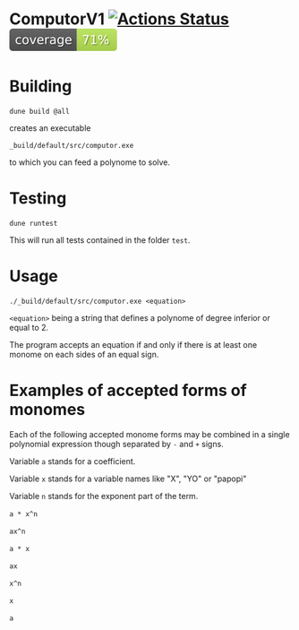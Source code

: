 # ComputorV1 [![Actions Status](https://github.com/RadioPotin/computorv1/workflows/build/badge.svg)](https://github.com/RadioPotin/computorv1/actions) [![coverage percentage](https://raw.githubusercontent.com/RadioPotin/computorv1/gh-pages/coverage/badge.svg)](https://RadioPotin.github.io/computorv1/coverage/)

# Building
```
dune build @all
```
creates an executable
```
_build/default/src/computor.exe
```
to which you can feed a polynome to solve.

# Testing
```
dune runtest
```
This will run all tests contained in the folder `test`.

# Usage

```
./_build/default/src/computor.exe <equation>
```

`<equation>` being a string that defines a polynome of degree inferior or equal to 2.

The program accepts an equation if and only if there is at least one monome on each sides of an equal sign.

# Examples of accepted forms of monomes

Each of the following accepted monome forms may be combined in a single polynomial expression though separated by `-` and `+` signs.

Variable `a` stands for a coefficient.

Variable `x` stands for a variable names like "X", "YO" or "papopi"

Variable `n` stands for the exponent part of the term.

`a * x^n`

`ax^n`

`a * x`

`ax`

`x^n`

`x`

`a`

